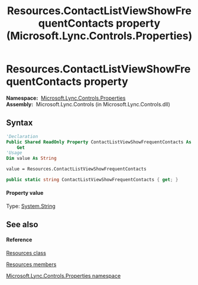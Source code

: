 ﻿---
title: Resources.ContactListViewShowFrequentContacts property  (Microsoft.Lync.Controls.Properties)
TOCTitle: 'ContactListViewShowFrequentContacts property '
ms:assetid: P:Microsoft.Lync.Controls.Properties.Resources.ContactListViewShowFrequentContacts_DI_3_UC_OCS14MrefLyncWPF
ms:mtpsurl: https://msdn.microsoft.com/en-us/library/microsoft.lync.controls.properties.resources.contactlistviewshowfrequentcontacts_di_3_uc_ocs14mreflyncwpf(v=office.15)
ms:contentKeyID: 48591728
ms.date: 07/28/2014
mtps_version: v=office.15
f1_keywords:
- Microsoft.Lync.Controls.Properties.Resources.ContactListViewShowFrequentContacts
dev_langs:
- CSharp
- JScript
- VB
- other
---

# Resources.ContactListViewShowFrequentContacts property

**Namespace:**  [Microsoft.Lync.Controls.Properties](microsoft-lync-controls-properties-namespace_1.md)  
**Assembly:**  Microsoft.Lync.Controls (in Microsoft.Lync.Controls.dll)

## Syntax

``` vb
'Declaration
Public Shared ReadOnly Property ContactListViewShowFrequentContacts As String
    Get
'Usage
Dim value As String

value = Resources.ContactListViewShowFrequentContacts
```

``` csharp
public static string ContactListViewShowFrequentContacts { get; }
```

#### Property value

Type: [System.String](http://msdn2.microsoft.com/en-us/library/s1wwdcbf)  

## See also

#### Reference

[Resources class](resources-class-microsoft-lync-controls-properties_1.md)

[Resources members](resources-members-microsoft-lync-controls-properties_1.md)

[Microsoft.Lync.Controls.Properties namespace](microsoft-lync-controls-properties-namespace_1.md)

